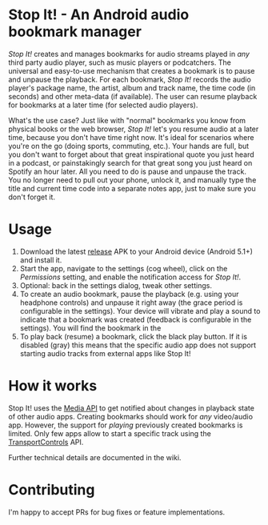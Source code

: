 # Stop It! - An Android audio bookmark manager

*Stop It!* creates and manages bookmarks for audio streams played in *any* third party audio player, such as music players or podcatchers. The universal and easy-to-use mechanism that creates a bookmark is to pause and unpause the playback. For each bookmark, *Stop It!* records the audio player's package name, the artist, album and track name, the time code (in seconds) and other meta-data (if available). The user can resume playback for bookmarks at a later time (for selected audio players).

What's the use case? Just like with "normal" bookmarks you know from physical books or the web browser, *Stop It!* let's you resume audio at a later time, because you don't have time right now. It's ideal for scenarios where you're on the go (doing sports, commuting, etc.). Your hands are full, but you don't want to forget about that great inspirational quote you just heard in a podcast, or painstakingly search for that great song you just heard on Spotify an hour later. All you need to do is pause and unpause the track. You no longer need to pull out your phone, unlock it, and manually type the title and current time code into a separate notes app, just to make sure you don't forget it.

# Usage
1. Download the latest [release](https://github.com/MShekow/stop-it/releases) APK to your Android device (Android 5.1+) and install it.
2. Start the app, navigate to the settings (cog wheel), click on the *Permissions* setting, and enable the notification access for *Stop It!*.
3. Optional: back in the settings dialog, tweak other settings.
4. To create an audio bookmark, pause the playback (e.g. using your headphone controls) and unpause it right away (the grace period is configurable in the settings). Your device will vibrate and play a sound to indicate that a bookmark was created (feedback is configurable in the settings). You will find the bookmark in the 
5. To play back (resume) a bookmark, click the black play button. If it is disabled (gray) this means that the specific audio app does not support starting audio tracks from external apps like Stop It!

# How it works
Stop It! uses the [Media API](https://developer.android.com/guide/topics/media-apps/media-apps-overview) to get notified about changes in playback state of other audio apps. Creating bookmarks should work for *any* video/audio app. However, the support for *playing* previously created bookmarks is limited. Only few apps allow to start a specific track using the [TransportControls](https://developer.android.com/reference/android/media/session/MediaController.TransportControls) API.

Further technical details are documented in the wiki.

# Contributing
I'm happy to accept PRs for bug fixes or feature implementations.